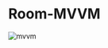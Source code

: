 # Room-MVVM
![mvvm](https://user-images.githubusercontent.com/82818771/171798229-892a4fc5-2368-4b37-a1be-1f9fed7af8d4.png)
